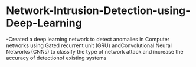 # Network-Intrusion-Detection-using-Deep-Learning

-Created a deep learning network to detect anomalies in Computer networks using Gated recurrent unit (GRU) andConvolutional Neural Networks (CNNs) to classify the type of network attack and increase the accuracy of detectionof existing systems
